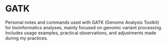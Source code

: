 # GATK

Personal notes and commands used with GATK (Genome Analysis Toolkit) for bioinformatics analyses, mainly focused on genomic variant processing.  
Includes usage examples, practical observations, and adjustments made during my practices.
